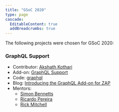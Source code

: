 ```yaml
---
title: "GSoC 2020"
type: page
cascade:
  EditableContent: true
  addBreadcrumbs: true
---
```


The following projects were chosen for GSoC 2020:

### GraphQL Support 

* Contributor: [Akshath Kothari](/docs/team/ricekot/)
* Add-on: [GraphQL Support](/docs/desktop/addons/graphql-support/)
* Code: [graphql](https://github.com/zaproxy/zap-extensions/tree/main/addOns/graphql)
* Blog: [Introducing the GraphQL Add-on for ZAP](/blog/2020-08-28-introducing-the-graphql-add-on-for-zap/)
* Mentors:
  * [Simon Bennetts](/docs/team/psiinon/)
  * [Ricardo Pereira](/docs/team/thc202/)
  * [Rick Mitchell](/docs/team/kingthorin/)
